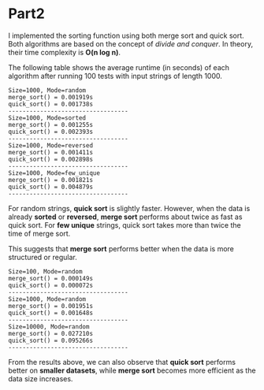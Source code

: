 # Part2

I implemented the sorting function using both merge sort and quick sort.
Both algorithms are based on the concept of *divide and conquer*.
In theory, their time complexity is **O(n log n)**.

The following table shows the average runtime (in seconds) of each algorithm after running 100 tests with input strings of length 1000.

```
Size=1000, Mode=random
merge_sort() = 0.001919s
quick_sort() = 0.001738s
----------------------------------
Size=1000, Mode=sorted
merge_sort() = 0.001255s
quick_sort() = 0.002393s
----------------------------------
Size=1000, Mode=reversed
merge_sort() = 0.001411s
quick_sort() = 0.002898s
----------------------------------
Size=1000, Mode=few_unique
merge_sort() = 0.001821s
quick_sort() = 0.004879s
----------------------------------
```

For random strings, **quick sort** is slightly faster.
However, when the data is already **sorted** or **reversed**, **merge sort** performs about twice as fast as quick sort.
For **few unique** strings, quick sort takes more than twice the time of merge sort.

This suggests that **merge sort** performs better when the data is more structured or regular.

```
Size=100, Mode=random
merge_sort() = 0.000149s
quick_sort() = 0.000072s
----------------------------------
Size=1000, Mode=random
merge_sort() = 0.001951s
quick_sort() = 0.001648s
----------------------------------
Size=10000, Mode=random
merge_sort() = 0.027210s
quick_sort() = 0.095266s
----------------------------------
```

From the results above, we can also observe that **quick sort** performs better on **smaller datasets**,
while **merge sort** becomes more efficient as the data size increases.